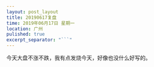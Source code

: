 ```yaml
---
layout: post_layout
title: 20190617复盘
time: 2019年06月17日 星期一
location: 广州
pulished: true
excerpt_separator: "```"
---
```



 今天大盘不涨不跌，我有点发烧今天，好像也没什么好写的。
 
